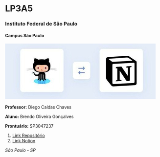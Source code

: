# LP3A5
### Instituto Federal de São Paulo
#### Campus São Paulo

![IFSP](img1.jpeg)

**Professor:** Diego Caldas Chaves

**Aluno:** Brendo Oliveira Gonçalves

**Prontuário:** SP3047237

1. [Link Repositório](https://github.com/BrendoGoncalves/LP3A5.git)
2. [Link Notion](https://www.notion.so/Aula-1-b0daadb86ac547cba544d077078de869)

*São Paulo - SP*
